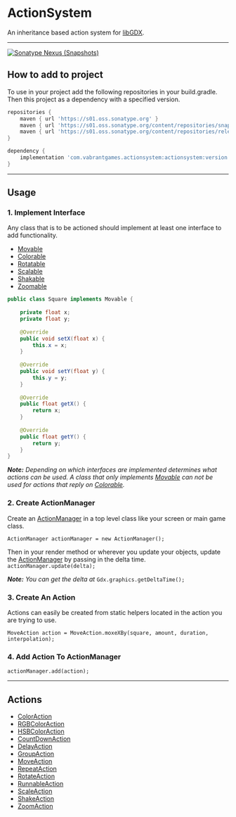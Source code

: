 # ActionSystem 

An inheritance based action system for [libGDX](https://libgdx.com/).

---

[![Sonatype Nexus (Snapshots)](https://img.shields.io/nexus/s/com.vabrantgames.actionsystem/actionsystem?label=snapshot&server=https%3A%2F%2Fs01.oss.sonatype.org)](https://s01.oss.sonatype.org/#nexus-search;gav~com.vabrantgames.actionsystem~actionsystem~~~)



## How to add to project
To use in your project add the following repositories in your build.gradle. Then this project as a dependency with 
a specified version.

```groovy
repositories {
    maven { url 'https://s01.oss.sonatype.org' }
    maven { url 'https://s01.oss.sonatype.org/content/repositories/snapshots/' }
    maven { url 'https://s01.oss.sonatype.org/content/repositories/releases/' }
}
```

```groovy
dependency {
    implementation 'com.vabrantgames.actionsystem:actionsystem:version'
}
```
---

## Usage

### 1. Implement Interface
Any class that is to be actioned should implement at least one interface to add functionality.

- [Movable](https://github.com/VabrantGames/ActionSystem/blob/master/actionsystem/src/main/java/com/vabrant/actionsystem/actions/Movable.java)
- [Colorable](https://github.com/VabrantGames/ActionSystem/blob/master/actionsystem/src/main/java/com/vabrant/actionsystem/actions/Colorable.java)
- [Rotatable](https://github.com/VabrantGames/ActionSystem/blob/master/actionsystem/src/main/java/com/vabrant/actionsystem/actions/Rotatable.java)
- [Scalable](https://github.com/VabrantGames/ActionSystem/blob/master/actionsystem/src/main/java/com/vabrant/actionsystem/actions/Scalable.java)
- [Shakable](https://github.com/VabrantGames/ActionSystem/blob/master/actionsystem/src/main/java/com/vabrant/actionsystem/actions/Shakable.java)
- [Zoomable](https://github.com/VabrantGames/ActionSystem/blob/master/actionsystem/src/main/java/com/vabrant/actionsystem/actions/Zoomable.java)

```java
public class Square implements Movable {
    
    private float x;
    private float y;
    
    @Override
    public void setX(float x) {
        this.x = x;
    }
    
    @Override
    public void setY(float y) {
        this.y = y;
    }
    
    @Override
    public float getX() {
        return x;
    }
    
    @Override
    public float getY() {
        return y;
    }
}
```

**_Note:_** *Depending on which interfaces are implemented determines what actions can be used. A class that only 
implements 
[Movable](https://github.com/VabrantGames/ActionSystem/blob/master/actionsystem/src/main/java/com/vabrant/actionsystem/actions/Movable.java) can not be used for actions that reply on 
[Colorable](https://github.com/VabrantGames/ActionSystem/blob/master/actionsystem/src/main/java/com/vabrant/actionsystem/actions/Colorable.java).*

### 2. Create ActionManager
Create an [ActionManager](https://github.com/VabrantGames/ActionSystem/blob/master/actionsystem/src/main/java/com/vabrant/actionsystem/actions/ActionManager.java) in a top level class like your screen or main game class. 

`ActionManager actionManager = new ActionManager();`

Then in your render method or wherever you update your objects, update the [ActionManager](https://github.com/VabrantGames/ActionSystem/blob/master/actionsystem/src/main/java/com/vabrant/actionsystem/actions/ActionManager.java) by passing in the delta 
time.
`actionManager.update(delta);`

**_Note:_** *You can get the delta at* `Gdx.graphics.getDeltaTime();`

### 3. Create An Action
Actions can easily be created from static helpers located in the action you are trying to use.

`MoveAction action = MoveAction.moxeXBy(square, amount, duration, interpolation);`

### 4. Add Action To ActionManager
`actionManager.add(action);`

---

## Actions
- [ColorAction](https://github.com/VabrantGames/ActionSystem/blob/master/actionsystem/src/main/java/com/vabrant/actionsystem/actions/ColorAction.java)
- [RGBColorAction](https://github.com/VabrantGames/ActionSystem/blob/master/actionsystem/src/main/java/com/vabrant/actionsystem/actions/RGBColorAction.java)
- [HSBColorAction](https://github.com/VabrantGames/ActionSystem/blob/master/actionsystem/src/main/java/com/vabrant/actionsystem/actions/HSBColorAction.java)
- [CountDownAction](https://github.com/VabrantGames/ActionSystem/blob/master/actionsystem/src/main/java/com/vabrant/actionsystem/actions/CountDownAction.java)
- [DelayAction](https://github.com/VabrantGames/ActionSystem/blob/master/actionsystem/src/main/java/com/vabrant/actionsystem/actions/DelayAction.java)
- [GroupAction](https://github.com/VabrantGames/ActionSystem/blob/master/actionsystem/src/main/java/com/vabrant/actionsystem/actions/GroupAction.java)
- [MoveAction](https://github.com/VabrantGames/ActionSystem/blob/master/actionsystem/src/main/java/com/vabrant/actionsystem/actions/MoveAction.java)
- [RepeatAction](https://github.com/VabrantGames/ActionSystem/blob/master/actionsystem/src/main/java/com/vabrant/actionsystem/actions/RepeatAction.java)
- [RotateAction](https://github.com/VabrantGames/ActionSystem/blob/master/actionsystem/src/main/java/com/vabrant/actionsystem/actions/RotateAction.java)
- [RunnableAction](https://github.com/VabrantGames/ActionSystem/blob/master/actionsystem/src/main/java/com/vabrant/actionsystem/actions/RunnableAction.java)
- [ScaleAction](https://github.com/VabrantGames/ActionSystem/blob/master/actionsystem/src/main/java/com/vabrant/actionsystem/actions/ScaleAction.java)
- [ShakeAction](https://github.com/VabrantGames/ActionSystem/blob/master/actionsystem/src/main/java/com/vabrant/actionsystem/actions/ShakeAction.java)
- [ZoomAction](https://github.com/VabrantGames/ActionSystem/blob/master/actionsystem/src/main/java/com/vabrant/actionsystem/actions/ZoomAction.java)







